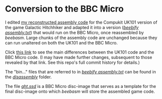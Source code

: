 # Conversion to the BBC Micro

I edited [my reconstructed assembly code](https://github.com/ahope1/Galactic-Hitchhiker/tree/main/disassembly) for the Compukit UK101 version of the game Galactic Hitchhiker and adapted it into a version ([*beebify assembly.txt*](https://github.com/ahope1/Galactic-Hitchhiker/blob/main/beebify/beebify%20assembly.txt)) that would run on the BBC Micro, once reassembled by *beebasm*. Large chunks of the assembly code are unchanged because they can run unaltered on both the UK101 and the BBC Micro. 

Click [this link](https://github.com/ahope1/Galactic-Hitchhiker/commit/5652229d51ea682a2fcbd538a720b9c07396810b) to see the main differences between the UK101 code and the BBC Micro code. (I may  have made further changes, subsequent to those revealed by that link. See this repo's full commit history for details.) 

The "bin..." files that are referred to in [*beebify assembly.txt*](https://github.com/ahope1/Galactic-Hitchhiker/blob/main/beebify/beebify%20assembly.txt) can be found in the [*disassembly*](https://github.com/ahope1/Galactic-Hitchhiker/tree/main/disassembly) folder.

The file [*ght.ssd*](https://github.com/ahope1/Galactic-Hitchhiker/blob/main/beebify/ght.ssd) is a BBC Micro disc-image that serves as a template for the final disc-image onto which *beebasm* will store the assembled game code.

